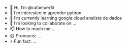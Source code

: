 - 👋 Hi, I’m @rafaelperfil
- 👀 I’m interested in aprender python
- 🌱 I’m currently learning google cloud analista de dados 
- 💞️ I’m looking to collaborate on ...
- 📫 How to reach me ...
- 😄 Pronouns: ...
- ⚡ Fun fact: ...

<!---
rafaelperfil/rafaelperfil is a ✨ special ✨ repository because its `README.md` (this file) appears on your GitHub profile.
You can click the Preview link to take a look at your changes.
--->
